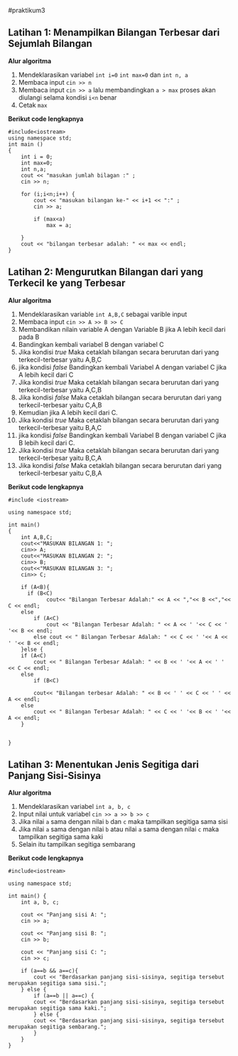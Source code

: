 #praktikum3
## Latihan 1: Menampilkan Bilangan Terbesar dari Sejumlah Bilangan

**Alur algoritma**
1. Mendeklarasikan variabel `int i=0` `int max=0` dan `int n, a`
2. Membaca input `cin >> n`
3. Membaca input `cin >> a` lalu membandingkan `a > max` proses akan diulangi selama kondisi `i<n` benar
4. Cetak `max`

**Berikut code lengkapnya**
```
#include<iostream>
using namespace std;
int main ()
{
    int i = 0;
    int max=0;
    int n,a;
    cout << "masukan jumlah bilagan :" ;
    cin >> n;

    for (i;i<n;i++) {
        cout << "masukan bilangan ke-" << i+1 << ":" ;
        cin >> a;

        if (max<a)
            max = a;

    }
    cout << "bilangan terbesar adalah: " << max << endl;
}

```

## Latihan 2: Mengurutkan Bilangan dari yang Terkecil ke yang Terbesar

**Alur algoritma**
1. Mendeklarasikan variable `int A,B,C` sebagai varible input
2. Membaca input `cin >> A >> B >> C`
3. Membandikan nilain variable A dengan Variable B jika A lebih kecil dari pada B
4. Bandingkan kembali variabel B dengan variabel C
5. Jika kondisi *true* Maka cetaklah bilangan secara berurutan dari yang terkecil-terbesar yaitu A,B,C
6. jika kondisi *false* Bandingkan kembali Variabel A dengan variabel C jika A lebih kecil dari C
7. Jika kondisi *true* Maka cetaklah bilangan secara berurutan dari yang terkecil-terbesar yaitu A,C,B
8. Jika kondisi *false* Maka cetaklah bilangan secara berurutan dari yang terkecil-terbesar yaitu C,A,B
9. Kemudian jika A lebih kecil dari C.
10. Jika kondisi *true* Maka cetaklah bilangan secara berurutan dari yang terkecil-terbesar yaitu B,A,C
11. jika kondisi *false* Bandingkan kembali Variabel B dengan variabel C jika B lebih kecil dari C.
12. Jika kondisi *true* Maka cetaklah bilangan secara berurutan dari yang terkecil-terbesar yaitu B,C,A
13. Jika kondisi *false* Maka cetaklah bilangan secara berurutan dari yang terkecil-terbesar yaitu C,B,A

**Berikut code lengkapnya**
```
#include <iostream>

using namespace std;

int main()
{
    int A,B,C;
    cout<<"MASUKAN BILANGAN 1: ";
    cin>> A;
    cout<<"MASUKAN BILANGAN 2: ";
    cin>> B;
    cout<<"MASUKAN BILANGAN 3: ";
    cin>> C;

    if (A<B){
      if (B<C)
            cout<< "Bilangan Terbesar Adalah:" << A << ","<< B <<","<< C << endl;
    else
        if (A<C)
            cout << "Bilangan Terbesar Adalah: " << A << ' '<< C << ' '<< B << endl;
        else cout << " Bilangan Terbesar Adalah: " << C << ' '<< A << ' '<< B << endl;
    }else {
    if (A<C)
        cout << " Bilangan Terbesar Adalah: " << B << ' '<< A << ' ' << C << endl;
    else
        if (B<C)

        cout<< "Bilangan terbesar Adalah: " << B << ' ' << C << ' ' << A << endl;
    else
        cout << " Bilangan Terbesar Adalah: " << C << ' '<< B << ' '<< A << endl;
    }


}

```

## Latihan 3: Menentukan Jenis Segitiga dari Panjang Sisi-Sisinya

**Alur algoritma**
1. Mendeklarasikan variabel `int a, b, c`
2. Input nilai untuk variabel `cin >> a >> b >> c`
3. Jika nilai `a` sama dengan nilai `b` dan `c` maka tampilkan segitiga sama sisi
4. Jika nilai `a` sama dengan nilai `b` atau nilai `a` sama dengan nilai `c` maka tampilkan segitiga sama kaki
5. Selain itu tampilkan segitiga sembarang

**Berikut code lengkapnya**
```
#include<iostream>

using namespace std;

int main() {
    int a, b, c;

    cout << "Panjang sisi A: ";
    cin >> a;

    cout << "Panjang sisi B: ";
    cin >> b;

    cout << "Panjang sisi C: ";
    cin >> c;

    if (a==b && a==c){
        cout << "Berdasarkan panjang sisi-sisinya, segitiga tersebut merupakan segitiga sama sisi.";
    } else {
        if (a==b || a==c) {
        cout << "Berdasarkan panjang sisi-sisinya, segitiga tersebut merupakan segitiga sama kaki.";
        } else {
        cout << "Berdasarkan panjang sisi-sisinya, segitiga tersebut merupakan segitiga sembarang.";
        }
    }
}

```